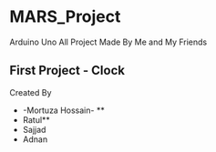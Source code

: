 # MARS_Project
Arduino Uno All Project Made By Me and My Friends

## First Project - Clock


Created By

  * -Mortuza Hossain- **
  * Ratul**
  * Sajjad
  * Adnan

